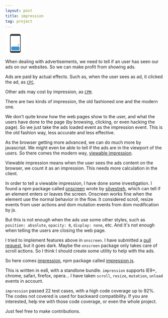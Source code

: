 ```yaml
---
layout: post
title: impression
tag: project
---
```


![impression](/image/2016-11-20-impression/impression.png)

When dealing with advertisements, we need to tell if an user has seen our ads on our websites. So we can make profit from showing ads.

Ads are paid by actual effects. Such as, when the user sees as ad, it clicked the ad, as [`CPC`](https://en.wikipedia.org/wiki/Pay-per-click).

Other ads may cost by impression, as [`CPM`](https://en.wikipedia.org/wiki/Cost_per_impression).

There are two kinds of impression, the old fashioned one and the modern one.
 
We don't quite know how the web pages show to the user, and what the users have done to the page (by browsing, clicking, or even hacking the page). So we just take the ads loaded event as the impression event. This is the old fashion way, less accurate and less effective.

As the browser getting more advanced, we can do much more by javascript. We might even be able to tell if the ads are in the viewport of the users. So there comes the modern way, [viewable impression](https://en.wikipedia.org/wiki/Viewable_Impression).

Viewable impression means when the user sees the ads content on the browser, we count it as an impression. This needs more calculation in the client.

In order to tell a viewable impression, I have done some investigation. I found a npm package called [onscreen](https://www.npmjs.com/package/onscreen) wrote by [silvestreh](https://www.npmjs.com/~silvestreh), which can tell if an element enters or leaves the screen. Onscreen works fine when the element use the normal behavior in the flow. It considered scroll, resize events from user actions and dom mutation events from dom modification by js.

But this is not enough when the ads use some other styles, such as `position: absolute`, `opacity: 0`, `display: none`, etc. And it's not enough when telling the users are closing the web page.

I tried to implement features above in `onscreen`. I have submitted a [pull request](https://github.com/silvestreh/onScreen/pull/46), but it goes dark. Maybe the `onscreen` package only takes care of scroll actions. So I think I should create some utility to help with the ads.

So here comes [impression](https://github.com/vivaxy/impression), npm package called [impression.js](https://www.npmjs.com/package/impression.js).

This is written in es6, with a standlone bundle. `impression` supports IE9+, chrome, safari, firefox, opera... I have taken `scroll`, `resize`, `mutation`, `unload` events in account.

`impression` passed 22 test cases, with a high code coverage up to 92%. The codes not covered is used for backward compatibility. If you are interested, help me with those code coverage, or even the whole project.

Just feel free to make contributions.
